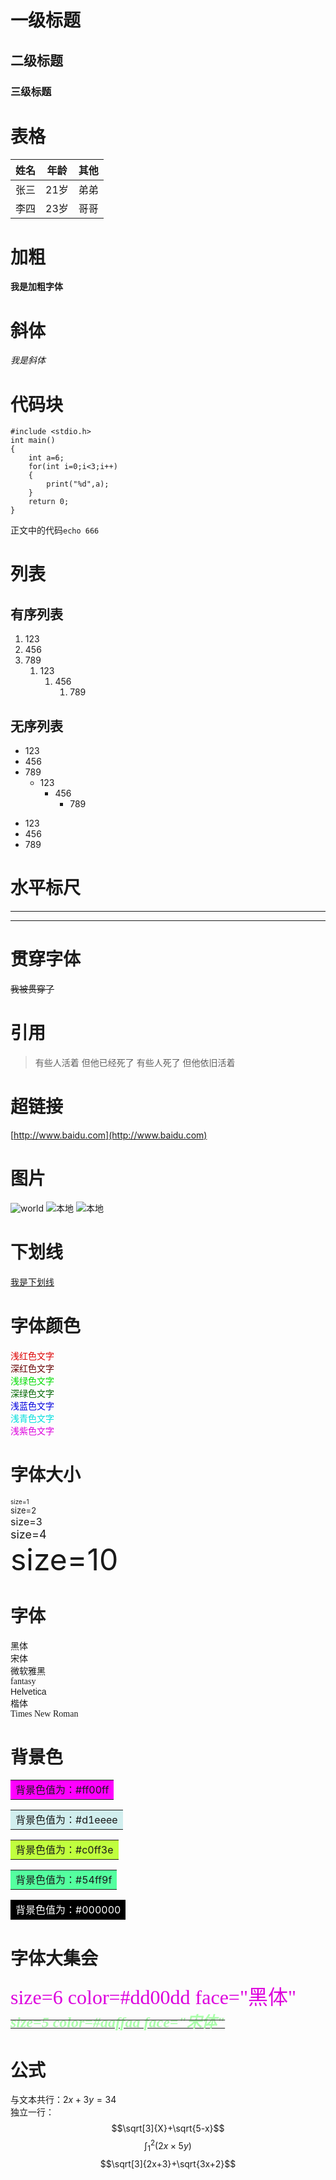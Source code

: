 # 一级标题
## 二级标题
### 三级标题
# 表格
|姓名|年龄|其他|
|----|---|----|
|张三|21岁|弟弟|
|李四|23岁|哥哥|
# 加粗
**我是加粗字体**
# 斜体
*我是斜体*
# 代码块
```
#include <stdio.h>
int main()
{
    int a=6;
    for(int i=0;i<3;i++)
    {
        print("%d",a);
    }
    return 0;
}
```
正文中的代码`echo 666`
# 列表
## 有序列表
1. 123
2. 456
3. 789
   1. 123
      1. 456
         1. 789
## 无序列表
- 123
- 456
- 789
  - 123
    - 456
      - 789
* 123
* 456
* 789
# 水平标尺
----------------
*****
# 贯穿字体
~~我被贯穿了~~
# 引用
> 有些人活着
> 但他已经死了
> 有些人死了
> 但他依旧活着
# 超链接
[http://www.baidu.com](http://www.baidu.com)
# 图片
![world](https://timgsa.baidu.com/timg?image&quality=80&size=b9999_10000&sec=1576735464151&di=0d0872e4043f540ee2486217204b06ea&imgtype=jpg&src=http%3A%2F%2Fimg1.imgtn.bdimg.com%2Fit%2Fu%3D3008466356%2C2424055085%26fm%3D214%26gp%3D0.jpg)
![本地](1.jpg)
![本地](3.jpg)
# 下划线
<u>我是下划线</u>

# 字体颜色
<font color=#dd0000>浅红色文字</font><br/>
<font color=#660000>深红色文字</font><br/>
<font color=#00dd00>浅绿色文字</font><br/>
<font color=#006600>深绿色文字</font><br/>
<font color=#0000dd>浅蓝色文字</font><br/>
<font color=#00dddd>浅青色文字</font><br/>
<font color=#dd00dd>浅紫色文字</font><br/>

# 字体大小
<font size=1>size=1</font><br/>
<font size=2>size=2</font><br/>
<font size=3>size=3</font><br/>
<font size=4>size=4</font><br/>
<font size=10>size=10</font><br/>

# 字体
<font face="黑体">黑体</font><br/>
<font face="宋体">宋体</font><br/>
<font face="微软雅黑">微软雅黑</font><br/>
<font face="fantasy">fantasy</font><br/>
<font face="Helvetica">Helvetica</font><br/>
<font face="楷体">楷体</font><br/>
<font face="Times New Roman">Times New Roman</font><br/>

# 背景色
<table><tr><td bgcolor=#ff00ff>背景色值为：#ff00ff</td></tr></table>
<table><tr><td bgcolor=#d1eeee>背景色值为：#d1eeee</td></tr></table>
<table><tr><td bgcolor=#c0ff3e>背景色值为：#c0ff3e</td></tr></table>
<table><tr><td bgcolor=#54ff9f>背景色值为：#54ff9f</td></tr></table>
<table><tr><td bgcolor=#000000><font color=#ffffff>背景色值为：#000000</font></td></tr></table>

# 字体大集会
<font size=6 color=#dd00dd face="黑体">size=6 color=#dd00dd face="黑体"</font><br/>
~~***<u><font size=5 color=#aaffaa face="宋体">size=5 color=#aaffaa face="宋体"</font><br/></u>***~~

# 公式
与文本共行：$2x+3y=34$<br/>
独立一行：
$$\sqrt[3]{X}+\sqrt{5-x}$$
$$\int_{1}^2(2x\times5y)$$
$$\sqrt[3]{2x+3}+\sqrt{3x+2}$$
